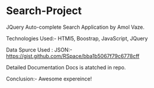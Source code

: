 # Search-Project

JQuery Auto-complete Search Application by Amol Vaze.

Technologies Used:- HTMl5, Boostrap, JavaScript, JQuery

Data Spurce Used : JSON:- https://gist.github.com/RSpace/bba1b5067f79c6778cff

Detailed Documentation Docs is atatched in repo.

Conclusion:- Awesome expereince!
